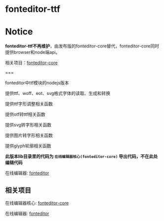 fonteditor-ttf
==============

# Notice

**fonteditor-ttf不再维护**，由发布版的fonteditor-core替代，fonteditor-core同时提供browser和node端api。

相关项目：[fonteditor-core](https://github.com/kekee000/fonteditor-core)


===

fonteditor中ttf模块的nodejs版本

提供ttf、woff、eot、svg格式字体的读取、生成和转换

提供ttf字形调整相关函数

提供otf转ttf相关函数

提供svg转字形相关函数

提供图片转字形相关函数

提供glyph轮廓相关函数

**此版本lib目录里的代码为 `在线编辑器核心(fonteditor-core)` 导出代码，不在此处编辑代码**

在线编辑器: [fonteditor](http://font.baidu.com)

## 相关项目

在线编辑器核心: [fonteditor-core](https://github.com/kekee000/fonteditor-core)

在线编辑器: [fonteditor](https://github.com/ecomfe/fonteditor)

